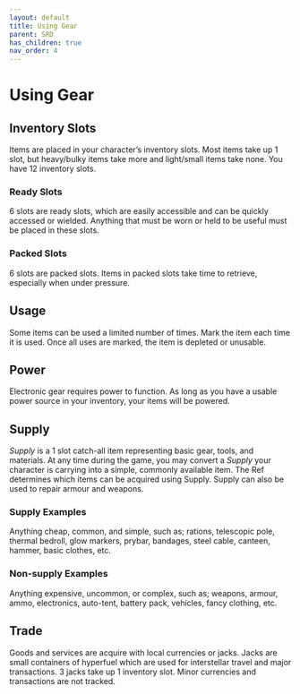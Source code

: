 ```yaml
---
layout: default
title: Using Gear
parent: SRD
has_children: true
nav_order: 4
---
```


# Using Gear

## Inventory Slots
Items are placed in your character’s inventory slots. Most items take up 1 slot, but heavy/bulky items take more and light/small items take none. You have 12 inventory slots.

### Ready Slots
6 slots are ready slots, which are easily accessible and can be quickly accessed or wielded. Anything that must be worn or held to be useful must be placed in these slots.

### Packed Slots
6 slots are packed slots. Items in packed slots take time to retrieve, especially when under pressure. 

## Usage

Some items can be used a limited number of times. Mark the item each time it is used. Once all uses are marked, the item is depleted or unusable.

## Power

Electronic gear requires power to function. As long as you have a usable power source in your inventory, your items will be powered.

## Supply

*Supply* is a 1 slot catch-all item representing basic gear, tools, and materials. At any time during the game, you may convert a *Supply* your character is carrying into a simple, commonly available item. The Ref determines which items can be acquired using Supply. Supply can also be used to repair armour and weapons.

### Supply Examples
Anything cheap, common, and simple, such as; rations, telescopic pole, thermal bedroll, glow markers, prybar, bandages, steel cable, canteen, hammer, basic clothes, etc.

### Non-supply Examples
Anything expensive, uncommon, or complex, such as; weapons, armour, ammo, electronics, auto-tent, battery pack, vehicles, fancy clothing, etc.

## Trade

Goods and services are acquire with local currencies or jacks. Jacks are small containers of hyperfuel which are used for interstellar travel and major transactions. 3 jacks take up 1 inventory slot. Minor currencies and transactions are not tracked. 